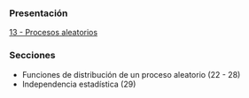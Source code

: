 ### Presentación

[13 - Procesos aleatorios](https://www.overleaf.com/read/qmfpvhzfjfdy#c270c9)

### Secciones
- Funciones de distribución de un proceso aleatorio  (22 - 28)
- Independencia estadística (29)